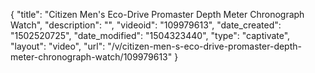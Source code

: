 {
    "title": "Citizen Men's Eco-Drive Promaster Depth Meter Chronograph Watch",
    "description": "",
    "videoid": "109979613",
    "date_created": "1502520725",
    "date_modified": "1504323440",
    "type": "captivate",
    "layout": "video",
    "url": "\/v\/citizen-men-s-eco-drive-promaster-depth-meter-chronograph-watch\/109979613"
}